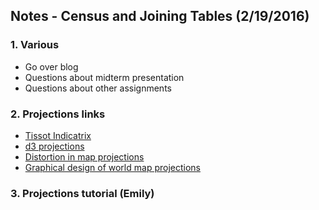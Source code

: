 ## Notes - Census and Joining Tables (2/19/2016)

### 1. Various
* Go over blog
* Questions about midterm presentation
* Questions about other assignments

### 2. Projections links
* [Tissot Indicatrix](https://blogs.esri.com/esri/arcgis/2011/03/24/tissot-s-indicatrix-helps-illustrate-map-projection-distortion/)
* [d3 projections](http://bl.ocks.org/mbostock/3711652)
* [Distortion in map projections](http://bl.ocks.org/syntagmatic/ba569633d51ebec6ec6e)
* [Graphical design of world map projections](http://www.tandfonline.com.ezproxy.cul.columbia.edu/doi/full/10.1080/13658811003596101)

### 3. Projections tutorial (Emily)